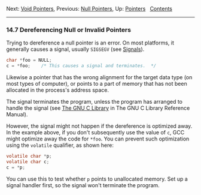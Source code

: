 Next: [Void Pointers](Void-Pointers.md), Previous: [Null
Pointers](Null-Pointers.md), Up: [Pointers](Pointers.md)  
[Contents](index.md#SEC_Contents "Table of contents")  

------------------------------------------------------------------------


### 14.7 Dereferencing Null or Invalid Pointers 

Trying to dereference a null pointer is an error. On most platforms, it
generally causes a signal, usually `SIGSEGV` (see
[Signals](Signals.md)).

``` C
char *foo = NULL;
c = *foo;    /* This causes a signal and terminates.  */
```

Likewise a pointer that has the wrong alignment for the target data type
(on most types of computer), or points to a part of memory that has not
been allocated in the process's address space.

The signal terminates the program, unless the program has arranged to
handle the signal (see [The GNU C
Library](https://www.gnu.org/software/libc/manual/html_node/Signal-Handling.md#Signal-Handling)
in The GNU C Library Reference Manual).

However, the signal might not happen if the dereference is optimized
away. In the example above, if you don't subsequently use the value of
`c`, GCC might optimize away the code for `*foo`. You can prevent such
optimization using the `volatile` qualifier, as shown here:

``` C
volatile char *p;
volatile char c;
c = *p;
```

You can use this to test whether `p` points to unallocated memory. Set
up a signal handler first, so the signal won't terminate the program.
